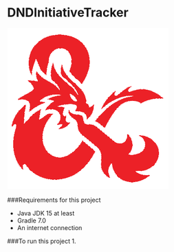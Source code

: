 # DNDInitiativeTracker


![DND Logo](documentation/pictures/dndLogo.png)

###Requirements for this project

* Java JDK 15 at least
* Gradle 7.0
* An internet connection

###To run this project
1. 